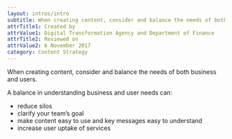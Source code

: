 ```yaml
---
layout: intros/intro
subtitle: When creating content, consider and balance the needs of both business and users.
attrTitle1: Created by
attrValue1: Digital Transformation Agency and Department of Finance
attrTitle2: Reviewed on
attrValue2: 6 November 2017
category: Content Strategy
---
```


When creating content, consider and balance the needs of both business and users.

A balance in understanding business and user needs can:
- reduce silos
- clarify your team’s goal
- make content easy to use and key messages easy to understand
- increase user uptake of services 

